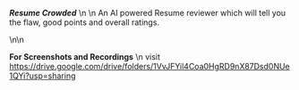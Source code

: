 ***Resume Crowded***
\n \n 
An AI powered Resume reviewer which will tell you the flaw, good points and overall ratings.

\n\n

**For Screenshots and Recordings** \n
visit https://drive.google.com/drive/folders/1VvJFYil4Coa0HgRD9nX87Dsd0NUe1QYi?usp=sharing

